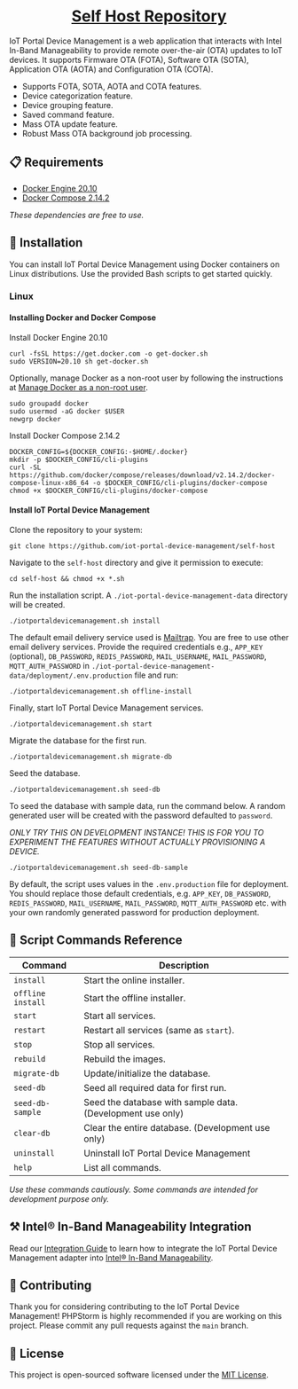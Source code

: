<h1 align="center">
  <a href="https://github.com/iot-portal-device-management/self-host">
    Self Host Repository
  </a>
</h1>

IoT Portal Device Management is a web application that interacts with Intel In-Band Manageability to provide remote 
over-the-air (OTA) updates to IoT devices. It supports Firmware OTA (FOTA), Software OTA (SOTA), Application OTA (AOTA) 
and Configuration OTA (COTA). 

- Supports FOTA, SOTA, AOTA and COTA features.
- Device categorization feature.
- Device grouping feature.
- Saved command feature.
- Mass OTA update feature.
- Robust Mass OTA background job processing.

## 📋 Requirements

- [Docker Engine 20.10](https://docs.docker.com/engine/install/ubuntu/)
- [Docker Compose 2.14.2](https://docs.docker.com/compose/install/)

*These dependencies are free to use.*

## 🔧 Installation

You can install IoT Portal Device Management using Docker containers on Linux distributions. Use the provided Bash scripts to get started quickly.

### Linux

#### Installing Docker and Docker Compose

Install Docker Engine 20.10

```shell
curl -fsSL https://get.docker.com -o get-docker.sh
sudo VERSION=20.10 sh get-docker.sh
```

Optionally, manage Docker as a non-root user by following the instructions at 
[Manage Docker as a non-root user](https://docs.docker.com/engine/install/linux-postinstall/#manage-docker-as-a-non-root-user).

```shell
sudo groupadd docker
sudo usermod -aG docker $USER
newgrp docker
```

Install Docker Compose 2.14.2

```shell
DOCKER_CONFIG=${DOCKER_CONFIG:-$HOME/.docker}
mkdir -p $DOCKER_CONFIG/cli-plugins
curl -SL https://github.com/docker/compose/releases/download/v2.14.2/docker-compose-linux-x86_64 -o $DOCKER_CONFIG/cli-plugins/docker-compose
chmod +x $DOCKER_CONFIG/cli-plugins/docker-compose
```

#### Install IoT Portal Device Management

Clone the repository to your system:

```shell
git clone https://github.com/iot-portal-device-management/self-host
```

Navigate to the `self-host` directory and give it permission to execute:

```shell
cd self-host && chmod +x *.sh
```

Run the installation script. A `./iot-portal-device-management-data` directory will be created.

```shell
./iotportaldevicemanagement.sh install 
```

The default email delivery service used is [Mailtrap](https://mailtrap.io/). You are free to use other email
delivery services. Provide the required credentials e.g., `APP_KEY` (optional), `DB_PASSWORD`, `REDIS_PASSWORD`, 
`MAIL_USERNAME`, `MAIL_PASSWORD`, `MQTT_AUTH_PASSWORD` in `./iot-portal-device-management-data/deployment/.env.production` 
file and run:

```shell
./iotportaldevicemanagement.sh offline-install 
```

Finally, start IoT Portal Device Management services.

```shell
./iotportaldevicemanagement.sh start 
```

Migrate the database for the first run.

```shell
./iotportaldevicemanagement.sh migrate-db 
```

Seed the database.

```shell
./iotportaldevicemanagement.sh seed-db 
```

To seed the database with sample data, run the command below. A random generated user will be created with the password 
defaulted to `password`.

*ONLY TRY THIS ON DEVELOPMENT INSTANCE! THIS IS FOR YOU TO EXPERIMENT THE FEATURES WITHOUT ACTUALLY PROVISIONING A DEVICE.*

```shell
./iotportaldevicemanagement.sh seed-db-sample 
```

By default, the script uses values in the `.env.production` file for deployment. You should replace those default 
credentials, e.g. `APP_KEY`, `DB_PASSWORD`, `REDIS_PASSWORD`, `MAIL_USERNAME`, `MAIL_PASSWORD`, `MQTT_AUTH_PASSWORD` 
etc. with your own randomly generated password for production deployment.

## 📖 Script Commands Reference

Command | Description
---------------------- | ------------------------------------
`install` | Start the online installer.
`offline install` | Start the offline installer.
`start` | Start all services.
`restart`	| Restart all services (same as `start`).
`stop` | Stop all services.
`rebuild`	| Rebuild the images.
`migrate-db` | Update/initialize the database.
`seed-db` | Seed all required data for first run.
`seed-db-sample` | Seed the database with sample data. (Development use only)
`clear-db` | Clear the entire database. (Development use only)
`uninstall` | Uninstall IoT Portal Device Management
`help` | List all commands.

*Use these commands cautiously. Some commands are intended for development purpose only.*

## ⚒️ Intel® In-Band Manageability Integration

Read our [Integration Guide][inb-integration] to learn how to integrate the IoT Portal Device Management adapter into 
[Intel® In-Band Manageability][intel-inb-manageability].  

[inb-integration]: INB_INTEGRATION.md
[intel-inb-manageability]: https://github.com/intel/intel-inb-manageability

## 👏 Contributing

Thank you for considering contributing to the IoT Portal Device Management! PHPStorm is highly recommended if you are 
working on this project. Please commit any pull requests against the `main` branch.

## 📄 License

This project is open-sourced software licensed under the [MIT License](https://spdx.org/licenses/MIT.html).
